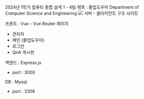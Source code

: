 2024년 1학기 컴퓨터 종합 설계 1 - 4팀
제목 : 졸업도우미 Department of Computer Science and Engineering
<img src="https://github.com/IceCreamPie-dev/LBS-2024/assets/58936819/30ebde81-1337-4593-a068-8017df614a01">
서버 - 클라이언트 구조 사이트

프론트 : Vue - Vue Router
페이지 
- 관리자
- 메인 (졸업도우미)
- 로그인
- QnA 게시판

백엔드 : Express.js
- port : 3000

DB : Mysql
- port : 3306
